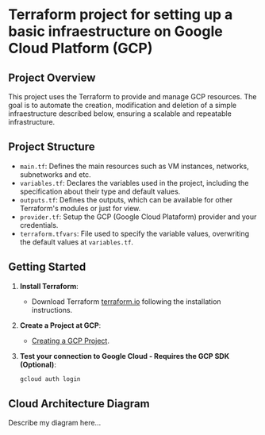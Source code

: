 # Terraform project for setting up a basic infraestructure on Google Cloud Platform (GCP)

## Project Overview

This project uses the Terraform to provide and manage GCP resources. The goal is to automate the creation, modification and deletion of a simple infraestructure described below, ensuring a scalable and repeatable infrastructure.


## Project Structure

- `main.tf`: Defines the main resources such as VM instances, networks, subnetworks and etc.
- `variables.tf`: Declares the variables used in the project, including the specification about their type and default values.
- `outputs.tf`: Defines the outputs, which can be available for other Terraform's modules or just for view.
- `provider.tf`: Setup the GCP (Google Cloud Plataform) provider and your credentials.
- `terraform.tfvars`: File used to specify the variable values, overwriting the default values at `variables.tf`.

## Getting Started

1. **Install Terraform**:
   - Download Terraform [terraform.io](https://www.terraform.io/downloads.html) following the installation instructions.

2. **Create a Project at GCP**:
   - [Creating a GCP Project](https://cloud.google.com/appengine/docs/standard/python3/building-app/creating-gcp-project).

3. **Test your connection to Google Cloud - Requires the GCP SDK (Optional)**:
   ```bash
   gcloud auth login
   ``` 

## Cloud Architecture Diagram

Describe my diagram here...
